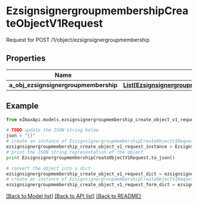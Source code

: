 # EzsignsignergroupmembershipCreateObjectV1Request

Request for POST /1/object/ezsignsignergroupmembership

## Properties

Name | Type | Description | Notes
------------ | ------------- | ------------- | -------------
**a_obj_ezsignsignergroupmembership** | [**List[EzsignsignergroupmembershipRequestCompound]**](EzsignsignergroupmembershipRequestCompound.md) |  | 

## Example

```python
from eZmaxApi.models.ezsignsignergroupmembership_create_object_v1_request import EzsignsignergroupmembershipCreateObjectV1Request

# TODO update the JSON string below
json = "{}"
# create an instance of EzsignsignergroupmembershipCreateObjectV1Request from a JSON string
ezsignsignergroupmembership_create_object_v1_request_instance = EzsignsignergroupmembershipCreateObjectV1Request.from_json(json)
# print the JSON string representation of the object
print EzsignsignergroupmembershipCreateObjectV1Request.to_json()

# convert the object into a dict
ezsignsignergroupmembership_create_object_v1_request_dict = ezsignsignergroupmembership_create_object_v1_request_instance.to_dict()
# create an instance of EzsignsignergroupmembershipCreateObjectV1Request from a dict
ezsignsignergroupmembership_create_object_v1_request_form_dict = ezsignsignergroupmembership_create_object_v1_request.from_dict(ezsignsignergroupmembership_create_object_v1_request_dict)
```
[[Back to Model list]](../README.md#documentation-for-models) [[Back to API list]](../README.md#documentation-for-api-endpoints) [[Back to README]](../README.md)


